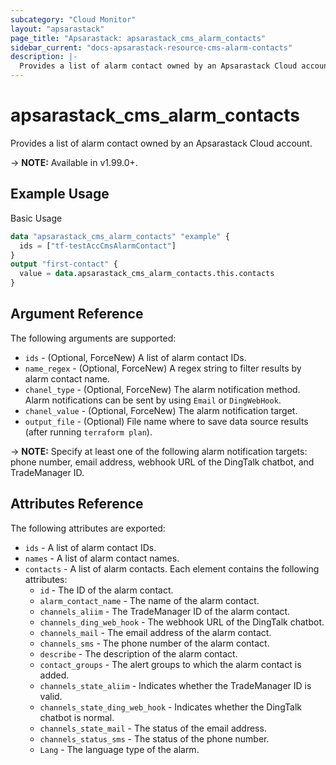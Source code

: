 ```yaml
---
subcategory: "Cloud Monitor"
layout: "apsarastack"
page_title: "Apsarastack: apsarastack_cms_alarm_contacts"
sidebar_current: "docs-apsarastack-resource-cms-alarm-contacts"
description: |-
  Provides a list of alarm contact owned by an Apsarastack Cloud account.
---
```


# apsarastack\_cms\_alarm\_contacts

Provides a list of alarm contact owned by an Apsarastack Cloud account.

-> **NOTE:** Available in v1.99.0+.

## Example Usage

Basic Usage

```terraform
data "apsarastack_cms_alarm_contacts" "example" {
  ids = ["tf-testAccCmsAlarmContact"]
}
output "first-contact" {
  value = data.apsarastack_cms_alarm_contacts.this.contacts
}
```

## Argument Reference

The following arguments are supported:

* `ids` - (Optional, ForceNew) A list of alarm contact IDs. 
* `name_regex` - (Optional, ForceNew) A regex string to filter results by alarm contact name. 
* `chanel_type` - (Optional, ForceNew)  The alarm notification method. Alarm notifications can be sent by using `Email` or `DingWebHook`.
* `chanel_value` - (Optional, ForceNew)  The alarm notification target.
* `output_file` - (Optional) File name where to save data source results (after running `terraform plan`). 

-> **NOTE:** Specify at least one of the following alarm notification targets: phone number, email address, webhook URL of the DingTalk chatbot, and TradeManager ID.

## Attributes Reference

The following attributes are exported:

* `ids` - A list of alarm contact IDs.
* `names` - A list of alarm contact names.
* `contacts` - A list of alarm contacts. Each element contains the following attributes:
    * `id` - The ID of the alarm contact.
    * `alarm_contact_name` - The name of the alarm contact.
    * `channels_aliim` - The TradeManager ID of the alarm contact.
    * `channels_ding_web_hook` - The webhook URL of the DingTalk chatbot.
    * `channels_mail` - The email address of the alarm contact. 
    * `channels_sms` - The phone number of the alarm contact.
    * `describe` - The description of the alarm contact.
    * `contact_groups` - The alert groups to which the alarm contact is added.
    * `channels_state_aliim` - Indicates whether the TradeManager ID is valid.
    * `channels_state_ding_web_hook` - Indicates whether the DingTalk chatbot is normal.
    * `channels_state_mail` - The status of the email address.
    * `channels_status_sms` - The status of the phone number.
    * `Lang` - The language type of the alarm.
